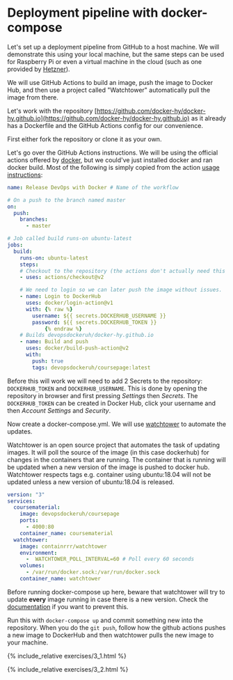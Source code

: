 
# Deployment pipeline with docker-compose #

Let's set up a deployment pipeline from GitHub to a host machine. We will demonstrate this using your local machine, but the same steps can be used for Raspberry Pi or even a virtual machine in the cloud (such as one provided by [Hetzner](https://www.hetzner.com/cloud)).

We will use GitHub Actions to build an image, push the image to Docker Hub, and then use a project called "Watchtower" automatically pull the image from there.

Let's work with the repository [https://github.com/docker-hy/docker-hy.github.io](https://github.com/docker-hy/docker-hy.github.io) as it already has a Dockerfile and the GitHub Actions config for our convenience.

First either fork the repository or clone it as your own.

Let's go over the GitHub Actions instructions. We will be using the official actions offered by [docker](https://github.com/docker), but we could've just installed docker and ran docker build. Most of the following is simply copied from the action [usage instructions](https://github.com/marketplace/actions/build-and-push-docker-images):

```yaml
name: Release DevOps with Docker # Name of the workflow

# On a push to the branch named master
on:
  push:
    branches: 
      - master

# Job called build runs-on ubuntu-latest
jobs:
  build: 
    runs-on: ubuntu-latest
    steps:
    # Checkout to the repository (the actions don't actually need this since they use the repository context anyway)
    - uses: actions/checkout@v2 

    # We need to login so we can later push the image without issues. 
    - name: Login to DockerHub
      uses: docker/login-action@v1 
      with: {% raw %}
        username: ${{ secrets.DOCKERHUB_USERNAME }}
        password: ${{ secrets.DOCKERHUB_TOKEN }}
            {% endraw %}
    # Builds devopsdockeruh/docker-hy.github.io
    - name: Build and push
      uses: docker/build-push-action@v2
      with:
        push: true
        tags: devopsdockeruh/coursepage:latest
```

Before this will work we will need to add 2 Secrets to the repository: `DOCKERHUB_TOKEN` and `DOCKERHUB_USERNAME`. This is done by opening the repository in browser and first pressing *Settings* then *Secrets*. The `DOCKERHUB_TOKEN` can be created in Docker Hub, click your username and then *Account Settings* and *Security*.

Now create a docker-compose.yml. We will use [watchtower](https://github.com/containrrr/watchtower) to automate the updates.

Watchtower is an open source project that automates the task of updating images. It will poll the source of the image (in this case dockerhub) for changes in the containers that are running. The container that is running will be updated when a new version of the image is pushed to docker hub. Watchtower respects tags e.g. container using ubuntu:18.04 will not be updated unless a new version of ubuntu:18.04 is released.


```yaml
version: "3"
services:
  coursematerial:
    image: devopsdockeruh/coursepage
    ports:
      - 4000:80
    container_name: coursematerial
  watchtower:
    image: containrrr/watchtower
    environment:
      -  WATCHTOWER_POLL_INTERVAL=60 # Poll every 60 seconds
    volumes:
      - /var/run/docker.sock:/var/run/docker.sock
    container_name: watchtower
```

Before running docker-compose up here, beware that watchtower will try to update **every** image running in case there is a new version. Check the [documentation](https://containrrr.github.io/watchtower/) if you want to prevent this.

Run this with `docker-compose up` and commit something new into the repository. When you do the `git push`, follow how the github actions pushes a new image to DockerHub and then watchtower pulls the new image to your machine.

{% include_relative exercises/3_1.html %}

{% include_relative exercises/3_2.html %}